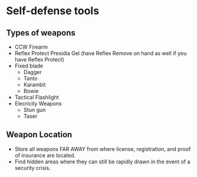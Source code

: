 # Self-defense tools

## Types of weapons
* CCW Firearm
* Reflex Protect Presidia Gel (have Reflex Remove on hand as well if you have Reflex Protect)
* Fixed blade
  * Dagger
  * Tanto
  * Karambit
  * Bowie 
* Tactical Flashlight
* Elecricity Weapons
  * Stun gun
  * Taser 
## Weapon Location
* Store all weapons FAR AWAY from where license, registration, and proof of insurance are located.
* Find hidden areas where they can still be rapidly drawn in the event of a security crisis.
